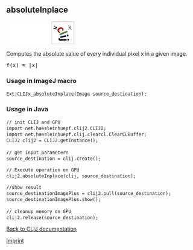 ## absoluteInplace
<img src="images/mini_empty_logo.png"/><img src="images/mini_empty_logo.png"/><img src="images/mini_clijx_logo.png"/>

Computes the absolute value of every individual pixel x in a given image.

<pre>f(x) = |x| </pre>

### Usage in ImageJ macro
```
Ext.CLIJx_absoluteInplace(Image source_destination);
```


### Usage in Java
```
// init CLIJ and GPU
import net.haesleinhuepf.clij2.CLIJ2;
import net.haesleinhuepf.clij.clearcl.ClearCLBuffer;
CLIJ2 clij2 = CLIJ2.getInstance();

// get input parameters
source_destination = clij.create();
```

```
// Execute operation on GPU
clij2.absoluteInplace(clij, source_destination);
```

```
//show result
source_destinationImagePlus = clij2.pull(source_destination);
source_destinationImagePlus.show();

// cleanup memory on GPU
clij2.release(source_destination);
```


[Back to CLIJ documentation](https://clij.github.io/)

[Imprint](https://clij.github.io/imprint)
